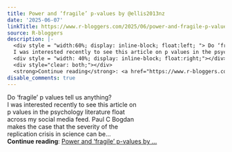 ```yaml
---
title: Power and ‘fragile’ p-values by @ellis2013nz
date: '2025-06-07'
linkTitle: https://www.r-bloggers.com/2025/06/power-and-fragile-p-values-by-ellis2013nz/
source: R-bloggers
description: |-
  <div style = "width:60%; display: inline-block; float:left; "> Do ‘fragile’ p values tell us anything?<br />
  I was interested recently to see this article on p values in the psychology literature float across my social media feed. Paul C Bogdan makes the case that the severity of the replication crisis in science can be...</div>
  <div style = "width: 40%; display: inline-block; float:right;"></div>
  <div style="clear: both;"></div>
  <strong>Continue reading</strong>: <a href="https://www.r-bloggers.com/2025/06/power-and-fragile-p-values-by-ellis2013nz/">Power and ‘fragile’ p-values by ...
disable_comments: true
---
```

<div style = "width:60%; display: inline-block; float:left; "> Do ‘fragile’ p values tell us anything?<br />
I was interested recently to see this article on p values in the psychology literature float across my social media feed. Paul C Bogdan makes the case that the severity of the replication crisis in science can be...</div>
<div style = "width: 40%; display: inline-block; float:right;"></div>
<div style="clear: both;"></div>
<strong>Continue reading</strong>: <a href="https://www.r-bloggers.com/2025/06/power-and-fragile-p-values-by-ellis2013nz/">Power and ‘fragile’ p-values by ...
